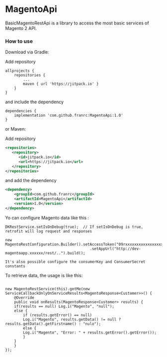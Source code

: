# MagentoApi

BasicMagentoRestApi is a library to access the most basic services of Magento 2 API. 

### How to use

Download via Gradle:

  Add repository

```
allprojects {
    repositories {
        ...
        maven { url 'https://jitpack.io' }
    }
}
```

and include the dependency

```
dependencies {
    implementation 'com.github.franrc:MagentoApi:1.0'
}
```

or Maven:

  Add repository 
  
```xml
<repositories>
   <repository>
      <id>jitpack.io</id>
      <url>https://jitpack.io</url>
   </repository>
</repositories>
```

and add the dependency

```xml
<dependency>
    <groupId>com.github.franrc</groupId>
    <artifactId>MagentoApi</artifactId>
    <version>1.0</version>
</dependency>
```

Yo can configure Magento data like this : 

```
DKRestService.setIsOnDebug(true);  // If setIsOnDebug is true, retrofit will log request and responses
        
new MagentoRestConfiguration.Builder().setAccessToken("09rxxxxxxxxxxxxxxxxx")
                                      .setAppUrl("http://dev-magentoapp.xxxxxx/rest/..").build();

It's also possible configure the consumerKey and ConsumerSecret constants

```

To retrieve data, the usage is like this: 

```

new MagentoRestService(this).getMe(new ServiceCallbackOnlyOnServiceResults<MagentoResponse<Customer>>() {
    @Override
    public void onResults(MagentoResponse<Customer> results) {
	if(results == null) Log.i("Magento", "null");
	else {
	    if (results.getError() == null)
		Log.i("Magento", results.getData() != null ? results.getData().getFirstname() : "nulo");
	    else {
		Log.i("Magento", "Error: " + results.getError().getError());
	    }
	}
    }
});
 ```

